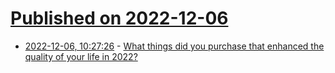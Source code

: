 # [Published on 2022-12-06](index.md)

* [2022-12-06, 10:27:26](https://news.ycombinator.com/item?id=33877774) - [What things did you purchase that enhanced the quality of your life in 2022?](https://news.ycombinator.com/item?id=33877774)
